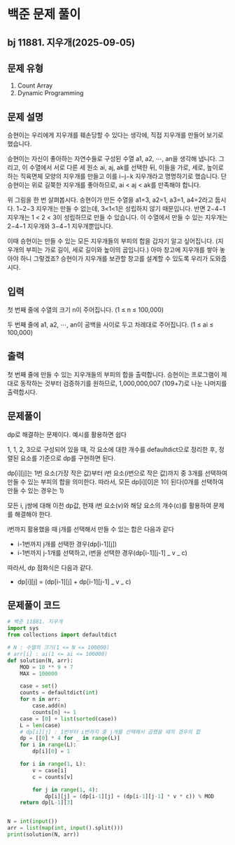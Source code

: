 # 백준 문제 풀이

## bj 11881. 지우개(2025-09-05)

## 문제 유형

1. Count Array
2. Dynamic Programming

## 문제 설명

승현이는 우리에게 지우개를 훼손당할 수 있다는 생각에, 직접 지우개를 만들어 보기로 했습니다.

승현이는 자신이 좋아하는 자연수들로 구성된 수열 a1, a2, ⋯, an을 생각해 냅니다. 그리고, 이 수열에서 서로 다른 세 원소 ai, aj, ak를 선택한 뒤, 이들을 가로, 세로, 높이로 하는 직육면체 모양의 지우개를 만들고 이를 i−j−k 지우개라고 명명하기로 했습니다. 단 승현이는 위로 길쭉한 지우개를 좋아하므로, ai < aj < ak를 만족해야 합니다.

위 그림을 한 번 살펴봅시다. 승현이가 만든 수열을 a1=3, a2=1, a3=1, a4=2라고 둡시다. 1−2−3 지우개는 만들 수 없는데, 3<1<1은 성립하지 않기 때문입니다. 반면 2−4−1 지우개는 1 < 2 < 3이 성립하므로 만들 수 있습니다. 이 수열에서 만들 수 있는 지우개는 2−4−1 지우개와 3−4−1 지우개뿐입니다.

이때 승현이는 만들 수 있는 모든 지우개들의 부피의 합을 갑자기 알고 싶어집니다. (지우개의 부피는 가로 길이, 세로 길이와 높이의 곱입니다.) 아마 창고에 지우개를 쌓아 놓아야 하니 그렇겠죠? 승현이가 지우개를 보관할 창고를 설계할 수 있도록 우리가 도와줍시다.

## 입력

첫 번째 줄에 수열의 크기 n이 주어집니다. (1 ≤ n ≤ 100,000)

두 번째 줄에 a1, a2, ⋯, an이 공백을 사이로 두고 차례대로 주어집니다. (1 ≤ ai ≤ 100,000)

## 출력

첫 번째 줄에 만들 수 있는 지우개들의 부피의 합을 출력합니다. 승현이는 프로그램이 제대로 동작하는 것부터 검증하기를 원하므로, 1,000,000,007 (109+7)로 나눈 나머지를 출력합시다.

## 문제풀이

dp로 해결하는 문제이다. 예시를 활용하면 쉽다

1, 1, 2, 3으로 구성되어 있을 때, 각 요소에 대한 개수를 defaultdict으로 정리한 후, 정렬된 요소를 기준으로 dp를 구현하면 된다.

dp[i][j]는 1번 요소(가장 작은 값)부터 i번 요소(i번으로 작은 값)까지 중 3개를 선택하여 만들 수 있는 부피의 합을 의미한다. 따라서, 모든 dp[i][0]은 1이 된다(0개를 선택하여 만들 수 있는 경우는 1)

모든 i, j쌍에 대해 이전 dp값, 현재 i번 요소(v)와 해당 요소의 개수(c)를 활용하여 문제를 해결해야 한다.

i번까지 활용했을 때 j개를 선택해서 만들 수 있는 합은 다음과 같다

- i-1번까지 j개를 선택한 경우(dp[i-1][j])
- i-1번까지 j-1개를 선택하고, i번을 선택한 경우(dp[i-1][j-1] _ v _ c)

따라서, dp 점화식은 다음과 같다.

- dp[i][j] = (dp[i-1][j] + dp[i-1][j-1] _ v _ c)

## 문제풀이 코드

```python
# 백준 11881. 지우개
import sys
from collections import defaultdict

# N : 수열의 크기(1 <= N <= 100000)
# arr[i] : ai(1 <= ai <= 100000)
def solution(N, arr):
    MOD = 10 ** 9 + 7
    MAX = 100000

    case = set()
    counts = defaultdict(int)
    for n in arr:
        case.add(n)
        counts[n] += 1
    case = [0] + list(sorted(case))
    L = len(case)
    # dp[i][j] : 1번부터 i번까지 중 j개를 선택해서 곱했을 때의 경우의 합
    dp = [[0] * 4 for _ in range(L)]
    for i in range(L):
        dp[i][0] = 1

    for i in range(1, L):
        v = case[i]
        c = counts[v]

        for j in range(1, 4):
            dp[i][j] = (dp[i-1][j] + (dp[i-1][j-1] * v * c)) % MOD
    return dp[L-1][3]


N = int(input())
arr = list(map(int, input().split()))
print(solution(N, arr))
```

```java


```
